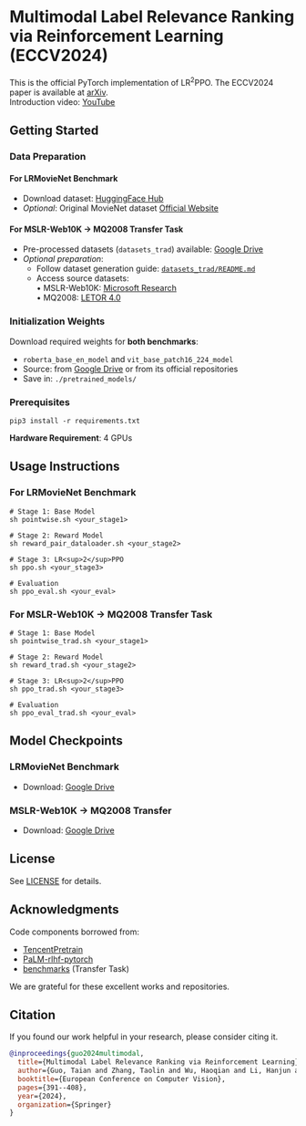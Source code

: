 # Multimodal Label Relevance Ranking via Reinforcement Learning (ECCV2024)
This is the official PyTorch implementation of LR<sup>2</sup>PPO. The ECCV2024 paper is available at [arXiv](https://arxiv.org/abs/2407.13221).  
Introduction video: [YouTube](https://www.youtube.com/watch?v=8I3N-XpGBNI)

## Getting Started
### Data Preparation
#### For LRMovieNet Benchmark
- Download dataset: [HuggingFace Hub](https://huggingface.co/datasets/ChazzyGordon/LRMovieNet)  
- *Optional*: Original MovieNet dataset [Official Website](https://movienet.github.io/)

#### For MSLR-Web10K → MQ2008 Transfer Task
- Pre-processed datasets (`datasets_trad`) available: [Google Drive](https://drive.google.com/drive/folders/18rU9fORPvQNdBMd1rfZa-OnZbWn7dSSF)  
- *Optional preparation*:  
  - Follow dataset generation guide: [`datasets_trad/README.md`](./datasets_trad/README.md)  
  - Access source datasets:  
    • MSLR-Web10K: [Microsoft Research](https://www.microsoft.com/en-us/research/project/mslr/)  
    • MQ2008: [LETOR 4.0](https://www.microsoft.com/en-us/research/project/letor-learning-rank-information-retrieval/letor-4-0/)  

### Initialization Weights
Download required weights for **both benchmarks**:  
- `roberta_base_en_model` and `vit_base_patch16_224_model`  
- Source: from [Google Drive](https://drive.google.com/drive/folders/1EVrpImP7f8kSWJW4bQI8OIIXQsHy_1aO) or from its official repositories  
- Save in: `./pretrained_models/`

### Prerequisites
```shell
pip3 install -r requirements.txt
```
**Hardware Requirement**: 4 GPUs

## Usage Instructions
### For LRMovieNet Benchmark
```shell
# Stage 1: Base Model
sh pointwise.sh <your_stage1>

# Stage 2: Reward Model
sh reward_pair_dataloader.sh <your_stage2>

# Stage 3: LR<sup>2</sup>PPO
sh ppo.sh <your_stage3>

# Evaluation
sh ppo_eval.sh <your_eval>
```

### For MSLR-Web10K → MQ2008 Transfer Task
```shell
# Stage 1: Base Model
sh pointwise_trad.sh <your_stage1>

# Stage 2: Reward Model
sh reward_trad.sh <your_stage2>

# Stage 3: LR<sup>2</sup>PPO
sh ppo_trad.sh <your_stage3>

# Evaluation
sh ppo_eval_trad.sh <your_eval>
```

## Model Checkpoints
### LRMovieNet Benchmark
- Download: [Google Drive](https://drive.google.com/drive/folders/1fRvEuDV-Xji-VHxe01f53VI_9sIcxYOa)

### MSLR-Web10K → MQ2008 Transfer
- Download: [Google Drive](https://drive.google.com/drive/folders/1OGtzokoqmeow13NtN6KrwdHaDyrurNW0)

## License
See [LICENSE](./LICENSE) for details.

## Acknowledgments
Code components borrowed from:  
- [TencentPretrain](https://github.com/Tencent/TencentPretrain)  
- [PaLM-rlhf-pytorch](https://github.com/lucidrains/PaLM-rlhf-pytorch)  
- [benchmarks](https://github.com/catboost/benchmarks) (Transfer Task)

We are grateful for these excellent works and repositories.

## Citation
If you found our work helpful in your research, please consider citing it.
```bibtex
@inproceedings{guo2024multimodal,
  title={Multimodal Label Relevance Ranking via Reinforcement Learning},
  author={Guo, Taian and Zhang, Taolin and Wu, Haoqian and Li, Hanjun and Qiao, Ruizhi and Sun, Xing},
  booktitle={European Conference on Computer Vision},
  pages={391--408},
  year={2024},
  organization={Springer}
}
```